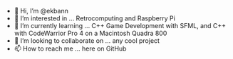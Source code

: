 - 👋 Hi, I’m @ekbann
- 👀 I’m interested in ... Retrocomputing and Raspberry Pi
- 🌱 I’m currently learning ... C++ Game Development with SFML, and C++ with CodeWarrior Pro 4 on a Macintosh Quadra 800
- 💞️ I’m looking to collaborate on ... any cool project
- 📫 How to reach me ... here on GitHub

<!---
ekbann/ekbann is a ✨ special ✨ repository because its `README.md` (this file) appears on your GitHub profile.
You can click the Preview link to take a look at your changes.
--->
